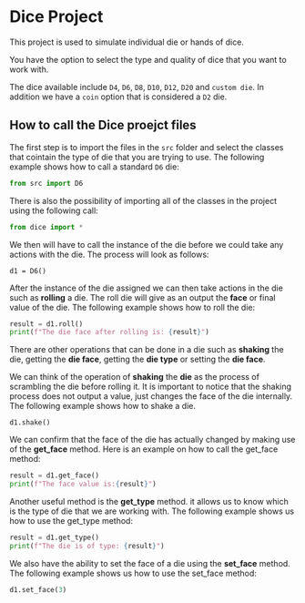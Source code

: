 # Dice Project
This project is used to simulate individual die or hands of dice.

You have the option to select the type and quality of dice that you want to work with.

The dice available include `D4`, `D6`, `D8`, `D10`, `D12`, `D20` and `custom die`. In addition we have a `coin` option that is considered a `D2` die.

## How to call the Dice proejct files

The first step is to import the files in the `src` folder and select the classes that cointain the type of die that you are trying to use. The following example shows how to call a standard `D6` die:

```python
from src import D6
```
There is also the possibility of importing all of the classes in the project using the following call:

```python
from dice import *
```

We then will have to call the instance of the die before we could take any actions with the die. The process will look as follows:

```
d1 = D6()
```

After the instance of the die assigned we can then take actions in the die such as **rolling** a die. The roll die will give as an output the **face** or final value of the die. The following example shows how to roll the die:

```python
result = d1.roll()
print(f"The die face after rolling is: {result}")
```

There are other operations that can be done in a die such as **shaking** the die, getting the **die face**, getting the **die type** or setting the **die face**. 

We can think of the operation of **shaking** the **die** as the process of scrambling the die before rolling it. It is important to notice that the shaking process does not output a value, just changes the face of the die internally. The following example shows how to shake a die.

```
d1.shake()
```

We can confirm that the face of the die has actually changed by making use of the **get_face** method. Here is an example on how to call the get_face method:

```python
result = d1.get_face()
print(f"The face value is:{result}")
```

Another useful method is the **get_type** method. it allows us to know which is the type of die that we are working with. The following example shows us how to use the get_type method:

```python
result = d1.get_type()
print(f"The die is of type: {result}")
```

We also have the ability to set the face of a die using the **set_face** method. The following example shows us how to use the set_face method:

```python
d1.set_face(3)
```